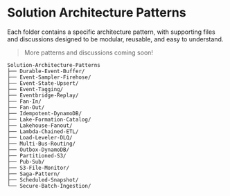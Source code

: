 # Solution Architecture Patterns

Each folder contains a specific architecture pattern, with supporting files and discussions designed to be modular, reusable, and easy to understand.

> More patterns and discussions coming soon!

```
Solution-Architecture-Patterns
├── Durable-Event-Buffer/ 
├── Event-Sampler-Firehose/ 
├── Event-State-Upsert/ 
├── Event-Tagging/ 
├── Eventbridge-Replay/ 
├── Fan-In/ 
├── Fan-Out/ 
├── Idempotent-DynamoDB/ 
├── Lake-Formation-Catalog/ 
├── Lakehouse-Fanout/ 
├── Lambda-Chained-ETL/ 
├── Load-Leveler-DLQ/ 
├── Multi-Bus-Routing/ 
├── Outbox-DynamoDB/ 
├── Partitioned-S3/ 
├── Pub-Sub/ 
├── S3-File-Monitor/ 
├── Saga-Pattern/ 
├── Scheduled-Snapshot/ 
└── Secure-Batch-Ingestion/
```